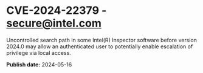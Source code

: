 # CVE-2024-22379 - secure@intel.com

Uncontrolled search path in some Intel(R) Inspector software before version 2024.0 may allow an authenticated user to potentially enable escalation of privilege via local access.

**Publish date:** 2024-05-16
